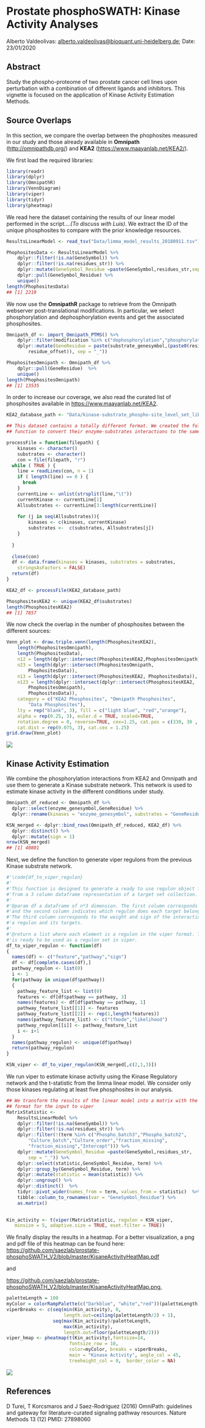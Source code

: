 Prostate phosphoSWATH: Kinase Activity Analyses
================
Alberto Valdeolivas: <alberto.valdeolivas@bioquant.uni-heidelberg.de>;
Date:
23/01/2020

## Abstract

Study the phospho-proteome of two prostate cancer cell lines upon
perturbation with a combination of different ligands and inhibitors.
This vignette is focused on the application of Kinase Activity
Estimation Methods.

## Source Overlaps

In this section, we compare the overlap between the phophosites measured
in our study and those already available in **Omnipath**
(<http://omnipathdb.org/>) and **KEA2**
(<https://www.maayanlab.net/KEA2/>).

We first load the required libraries:

``` r
library(readr)
library(dplyr)
library(OmnipathR)
library(VennDiagram)
library(viper)
library(tidyr)
library(pheatmap)
```

We read here the dataset containing the results of our linear model
performed in the script….*(To discuss with Luis)*. We extract the ID of
the unique phosphosites to compare with the prior knowledge resources.

``` r
ResultsLinearModel <- read_tsv("Data/limma_model_results_20180911.tsv")

PhophositesData <- ResultsLinearModel %>% 
    dplyr::filter(!is.na(GeneSymbol)) %>% 
    dplyr::filter(!is.na(residues_str)) %>% 
    dplyr::mutate(GeneSymbol_Residue =paste(GeneSymbol,residues_str,sep = "_")) %>%
    dplyr::pull(GeneSymbol_Residue) %>% 
    unique()
length(PhophositesData)
## [1] 2219
```

We now use the **OmnipathR** package to retrieve from the Omnipath
webserver post-translational modifications. In particular, we select
phosphorylation and dephosphorylation events and get the associated
phosphosites.

``` r
Omnipath_df <- import_Omnipath_PTMS() %>%
    dplyr::filter(modification %in% c("dephosphorylation","phosphorylation")) %>%
    dplyr::mutate(GeneResidue = paste(substrate_genesymbol,(paste0(residue_type,
        residue_offset)), sep = "_")) 

PhophositesOmnipath <- Omnipath_df %>%
    dplyr::pull(GeneResidue)  %>%
    unique()
length(PhophositesOmnipath)
## [1] 13535
```

In order to increase our coverage, we also read the curated list of
phosphosites available in <https://www.maayanlab.net/KEA2>.

``` r
KEA2_database_path <- "Data/kinase-substrate_phospho-site_level_set_library.tsv"

## This dataset contains a totally different format. We created the following
## function to convert their enzyme-substrates interactions to the same format

processFile = function(filepath) {
    kinases <- character()
    substrates <- character()
    con = file(filepath, "r")
  while ( TRUE ) {
    line = readLines(con, n = 1)
    if ( length(line) == 0 ) {
      break
    }
    currentLine <- unlist(strsplit(line,"\t"))
    currentKinase <- currentLine[1] 
    Allsubstrates <- currentLine[3:length(currentLine)]
    
    for (j in seq(Allsubstrates)){
        kinases <- c(kinases, currentKinase)
        substrates <-  c(substrates, Allsubstrates[j])
    }
    
  }
  
  close(con)
  df <- data.frame(kinases = kinases, substrates = substrates, 
    stringsAsFactors = FALSE)
  return(df)
}

KEA2_df <- processFile(KEA2_database_path)

PhosphositesKEA2 <- unique(KEA2_df$substrates)
length(PhosphositesKEA2)
## [1] 7857
```

We now check the overlap in the number of phosphosites between the
different sources:

``` r
Venn_plot <- draw.triple.venn(length(PhosphositesKEA2), 
    length(PhophositesOmnipath), 
    length(PhophositesData), 
    n12 = length(dplyr::intersect(PhosphositesKEA2,PhophositesOmnipath)), 
    n23 = length(dplyr::intersect(PhophositesOmnipath, 
        PhophositesData)),
    n13 = length(dplyr::intersect(PhosphositesKEA2, PhophositesData)), 
    n123 = length(dplyr::intersect(dplyr::intersect(PhosphositesKEA2, 
        PhophositesOmnipath), 
        PhophositesData)),
    category = c("KEA2 Phosphosites", "Omnipath Phosphosites",
        "Data Phosphosites"), 
    lty = rep("blank", 3), fill = c("light blue", "red","orange"), 
    alpha = rep(0.25, 3), euler.d = TRUE, scaled=TRUE,
    rotation.degree = 0, reverse=TRUE, cex=1.25, cat.pos = c(330, 30 , 180), 
    cat.dist = rep(0.075, 3), cat.cex = 1.25)
grid.draw(Venn_plot)
```

![](KinaseActivityAnalyses_files/figure-gfm/unnamed-chunk-5-1.png)<!-- -->

## Kinase Activity Estimation

We combine the phosphorylation interactions from KEA2 and Omnipath and
use them to generate a Kinase substrate network. This network is used to
estimate kinase activity in the different conditions under study.

``` r
Omnipath_df_reduced <- Omnipath_df %>%
  dplyr::select(enzyme_genesymbol,GeneResidue) %>%
  dplyr::rename(kinases = "enzyme_genesymbol", substrates = "GeneResidue")

KSN_merged <- dplyr::bind_rows(Omnipath_df_reduced, KEA2_df) %>%
  dplyr::distinct() %>%
  dplyr::mutate(sign = 1)
nrow(KSN_merged)
## [1] 40801
```

Next, we define the function to generate viper regulons from the
previous Kinase substrate network.

``` r
#'\code{df_to_viper_regulon}
#'
#'This function is designed to generate a ready to use regulon object for viper
#'from a 3 column dataframe representation of a target set collection.
#'
#'@param df a dataframe of n*3 dimension. The first column corresponds the targets,
#'and the second column indicates which regulon does each target belongs to.
#'The third column corresponds to the weight and sign of the interaction between
#'a regulon and its targets.
#'
#'@return a list where each element is a regulon in the viper format. This list
#'is ready to be used as a regulon set in viper.
df_to_viper_regulon <- function(df)
{
  names(df) <- c("feature","pathway","sign")
  df <- df[complete.cases(df),]
  pathway_regulon <- list(0)
  i <- 1
  for(pathway in unique(df$pathway))
  {
    pathway_feature_list <- list(0)
    features <- df[df$pathway == pathway, 3]
    names(features) <- df[df$pathway == pathway, 1]
    pathway_feature_list[[1]] <- features
    pathway_feature_list[[2]] <- rep(1,length(features))
    names(pathway_feature_list) <- c("tfmode","likelihood")
    pathway_regulon[[i]] <- pathway_feature_list
    i <- i+1
  }
  names(pathway_regulon) <- unique(df$pathway)
  return(pathway_regulon)
}

KSN_viper <- df_to_viper_regulon(KSN_merged[,c(2,1,3)])
```

We run viper to estimate kinase activity using the Kinase Regulatory
network and the t-statistic from the limma linear model. We consider
only those kinases regulating at least five phosphosites in our
analysis.

``` r
## We transform the results of the linear model into a matrix with the proper 
## format for the input to viper
MatrixStatistic <-     
    ResultsLinearModel %>% 
    dplyr::filter(!is.na(GeneSymbol)) %>% 
    dplyr::filter(!is.na(residues_str)) %>% 
    dplyr::filter(!(term %in% c("Phospho_batch3","Phospho_batch2",
        "Culture_batch","Culture_order","fraction_missing",
        "fraction_missing","Intercept"))) %>%
    dplyr::mutate(GeneSymbol_Residue =paste(GeneSymbol,residues_str, 
        sep = "_")) %>% 
    dplyr::select(statistic,GeneSymbol_Residue, term) %>%
    dplyr::group_by(GeneSymbol_Residue, term) %>%
    dplyr::mutate(statistic = mean(statistic)) %>%
    dplyr::ungroup() %>%
    dplyr::distinct()  %>%
    tidyr::pivot_wider(names_from = term, values_from = statistic)  %>%
    tibble::column_to_rownames(var = "GeneSymbol_Residue") %>%
    as.matrix()
  

Kin_activity <- t(viper(MatrixStatistic, regulon = KSN_viper, 
   minsize = 5, adaptive.size = TRUE, eset.filter = TRUE))
```

We finally display the results in a heatmap. For a better visualization,
a png and pdf file of this heatmap can be found here:
<https://github.com/saezlab/prostate-phosphoSWATH_V2/blob/master/KisaneActivityHeatMap.pdf>

and

<https://github.com/saezlab/prostate-phosphoSWATH_V2/blob/master/KisaneActivityHeatMap.png>,

``` r
paletteLength = 100
myColor = colorRampPalette(c("Darkblue", "white","red"))(paletteLength)
viperBreaks <- c(seq(min(Kin_activity), 0, 
                     length.out=ceiling(paletteLength/2) + 1),
                 seq(max(Kin_activity)/paletteLength, 
                     max(Kin_activity), 
                     length.out=floor(paletteLength/2)))
viper_hmap <- pheatmap(t(Kin_activity),fontsize=14, 
                       fontsize_row = 10, 
                       color=myColor, breaks = viperBreaks, 
                       main = "Kinase Activity", angle_col = 45,
                       treeheight_col = 0,  border_color = NA) 
```

![](KinaseActivityAnalyses_files/figure-gfm/unnamed-chunk-9-1.png)<!-- -->

## References

D Turei, T Korcsmaros and J Saez-Rodriguez (2016) OmniPath: guidelines
and gateway for literature-curated signaling pathway resources. Nature
Methods 13 (12) PMID: 27898060
